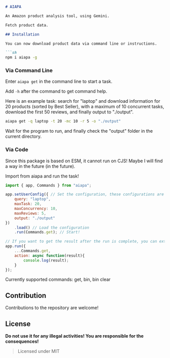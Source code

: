 ```markdown
# AIAPA

An Amazon product analysis tool, using Gemini.

Fetch product data.

## Installation

You can now download product data via command line or instructions.

```sh
npm i aiapa -g
```

### Via Command Line

Enter `aiapa get` in the command line to start a task.

Add `-h` after the command to get command help.

Here is an example task: search for "laptop" and download information for 20 products (sorted by Best Seller), with a maximum of 10 concurrent tasks, download the first 50 reviews, and finally output to "./output".

```sh
aiapa get -q laptop -t 20 -mc 10 -r 5 -o "./output"
```

Wait for the program to run, and finally check the "output" folder in the current directory.

### Via Code

Since this package is based on ESM, it cannot run on CJS! Maybe I will find a way in the future (in the future).

Import from aiapa and run the task!

```javascript
import { app, Commands } from "aiapa";

app.setUserConfig({ // Set the configuration, these configurations are equivalent to the above command line
    query: "laptop",
    maxTask: 20,
    maxConcurrency: 10,
    maxReviews: 5,
    output: "./output"
})
    .load() // Load the configuration
    .run(Commands.get); // Start!

// If you want to get the result after the run is complete, you can extend the command
app.run({
    ...Commands.get,
    action: async function(result){
        console.log(result);
    }
});
```

Currently supported commands: get, bin, bin clear

## Contribution

Contributions to the repository are welcome!

## License

**Do not use it for any illegal activities! You are responsible for the consequences!**

> Licensed under MIT
```
